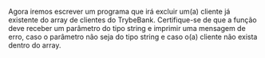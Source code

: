 Agora iremos escrever um programa que irá excluir um(a) cliente já existente do array de clientes do TrybeBank. Certifique-se de que a função deve receber um parâmetro do tipo string e imprimir uma mensagem de erro, caso o parâmetro não seja do tipo string e caso o(a) cliente não exista dentro do array.